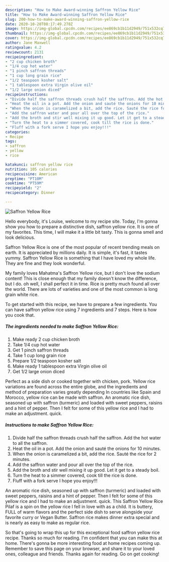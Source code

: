 ```yaml
---
description: "How to Make Award-winning Saffron Yellow Rice"
title: "How to Make Award-winning Saffron Yellow Rice"
slug: 200-how-to-make-award-winning-saffron-yellow-rice
date: 2020-10-28T08:17:49.278Z
image: https://img-global.cpcdn.com/recipes/ee869cb1b11d2949/751x532cq70/saffron-yellow-rice-recipe-main-photo.jpg
thumbnail: https://img-global.cpcdn.com/recipes/ee869cb1b11d2949/751x532cq70/saffron-yellow-rice-recipe-main-photo.jpg
cover: https://img-global.cpcdn.com/recipes/ee869cb1b11d2949/751x532cq70/saffron-yellow-rice-recipe-main-photo.jpg
author: Jane Maxwell
ratingvalue: 4.2
reviewcount: 2131
recipeingredient:
- "2 cup chicken broth"
- "1/4 cup hot water"
- "1 pinch saffron threads"
- "1 cup long grain rice"
- "1/2 teaspoon kosher salt"
- "1 tablespoon extra Virgin olive oil"
- "1/2 large onion diced"
recipeinstructions:
- "Divide half the saffron threads crush half the saffron. Add the hot water to all the saffron."
- "Heat the oil in a pot. Add the onion and sauté the onions for 10 minutes."
- "When the onion is caramelized a bit, add the rice. Sauté the rice for 2 minutes."
- "Add the saffron water and pour all over the top of the rice."
- "Add the broth and stir well mixing it up good. Let it get to a steady boil."
- "Turn the heat to a simmer covered, cook till the rice is done."
- "Fluff with a fork serve I hope you enjoy!!!"
categories:
- Recipe
tags:
- saffron
- yellow
- rice

katakunci: saffron yellow rice 
nutrition: 105 calories
recipecuisine: American
preptime: "PT10M"
cooktime: "PT59M"
recipeyield: "2"
recipecategory: Dinner

---
```



![Saffron Yellow Rice](https://img-global.cpcdn.com/recipes/ee869cb1b11d2949/751x532cq70/saffron-yellow-rice-recipe-main-photo.jpg)

Hello everybody, it's Louise, welcome to my recipe site. Today, I'm gonna show you how to prepare a distinctive dish, saffron yellow rice. It is one of my favorites. This time, I will make it a little bit tasty. This is gonna smell and look delicious.

Saffron Yellow Rice is one of the most popular of recent trending meals on earth. It is appreciated by millions daily. It is simple, it's fast, it tastes yummy. Saffron Yellow Rice is something that I have loved my whole life. They are fine and they look wonderful.

My family loves Mahatma&#39;s Saffron Yellow rice, but I don&#39;t love the sodium content! This is close enough that my family doesn&#39;t know the difference, but I do. oh well, I shall perfect it in time. Rice is pretty much found all over the world. There are lots of varieties and one of the most common is long grain white rice.


To get started with this recipe, we have to prepare a few ingredients. You can have saffron yellow rice using 7 ingredients and 7 steps. Here is how you cook that.

<!--inarticleads1-->

##### The ingredients needed to make Saffron Yellow Rice:

1. Make ready 2 cup chicken broth
1. Take 1/4 cup hot water
1. Get 1 pinch saffron threads
1. Take 1 cup long grain rice
1. Prepare 1/2 teaspoon kosher salt
1. Make ready 1 tablespoon extra Virgin olive oil
1. Get 1/2 large onion diced


Perfect as a side dish or cooked together with chicken, pork. Yellow rice variations are found across the entire globe, and the ingredients and method of preparation varies greatly depending In countries like Spain and Morocco, yellow rice can be made with saffron. An aromatic rice dish, seasoned up with saffron (turmeric) and loaded with sweet peppers, raisins and a hint of pepper. Then I felt for some of this yellow rice and I had to make an adjustment. quick. 

<!--inarticleads2-->

##### Instructions to make Saffron Yellow Rice:

1. Divide half the saffron threads crush half the saffron. Add the hot water to all the saffron.
1. Heat the oil in a pot. Add the onion and sauté the onions for 10 minutes.
1. When the onion is caramelized a bit, add the rice. Sauté the rice for 2 minutes.
1. Add the saffron water and pour all over the top of the rice.
1. Add the broth and stir well mixing it up good. Let it get to a steady boil.
1. Turn the heat to a simmer covered, cook till the rice is done.
1. Fluff with a fork serve I hope you enjoy!!!


An aromatic rice dish, seasoned up with saffron (turmeric) and loaded with sweet peppers, raisins and a hint of pepper. Then I felt for some of this yellow rice and I had to make an adjustment. quick. This Saffron Yellow Rice Pilaf is a spin on the yellow rice I fell in love with as a child. It is buttery, FULL of warm flavors and the perfect side dish to serve alongside your favorite curry or Vegan Butter. Saffron rice makes dinner extra special and is nearly as easy to make as regular rice. 

So that's going to wrap this up for this exceptional food saffron yellow rice recipe. Thanks so much for reading. I'm confident that you can make this at home. There's gonna be more interesting food at home recipes coming up. Remember to save this page on your browser, and share it to your loved ones, colleague and friends. Thanks again for reading. Go on get cooking!
